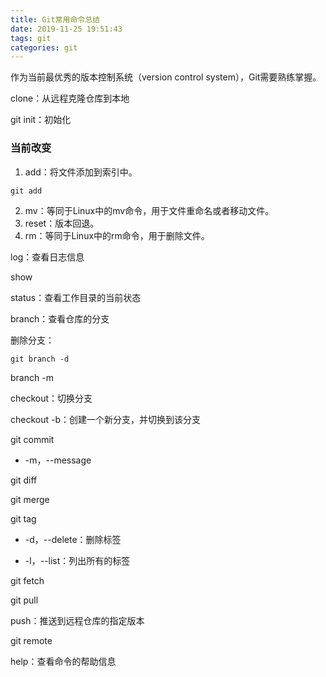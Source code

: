 ```yaml
---
title: Git常用命令总结
date: 2019-11-25 19:51:43
tags: git
categories: git
---
```


作为当前最优秀的版本控制系统（version control system），Git需要熟练掌握。

<!--more-->

clone：从远程克隆仓库到本地

git init：初始化

### 当前改变

1. add：将文件添加到索引中。

```git
git add 
```

2. mv：等同于Linux中的mv命令，用于文件重命名或者移动文件。
3. reset：版本回退。
4. rm：等同于Linux中的rm命令，用于删除文件。



 log：查看日志信息

show

status：查看工作目录的当前状态





branch：查看仓库的分支

删除分支：

```git
git branch -d
```

branch -m



checkout：切换分支

checkout -b：创建一个新分支，并切换到该分支



git commit

* -m，--message

git diff

git merge

git tag

* -d，--delete：删除标签

* -l，--list：列出所有的标签



git fetch

git pull



push：推送到远程仓库的指定版本



git remote 

help：查看命令的帮助信息




